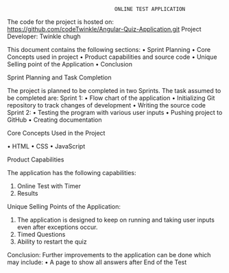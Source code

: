                                        ONLINE TEST APPLICATION
The code for the project is hosted on: https://github.com/codeTwinkle/Angular-Quiz-Application.git
Project Developer: Twinkle chugh

This document contains the following sections:
•	Sprint Planning
•	Core Concepts used in project
•	Product capabilities and source code
•	Unique Selling point of the Application
•	Conclusion

Sprint Planning and Task Completion

The project is planned to be completed in two Sprints. The task assumed to be completed are:
Sprint 1:
•	Flow chart of the application
•	Initializing Git repository to track changes of development
•	Writing the source code
Sprint 2:
•	Testing the program with various user inputs
•	Pushing project to GitHub
•	Creating documentation

Core Concepts Used in the Project

•	HTML
•	CSS
•	JavaScript
 
Product Capabilities

The application has the following capabilities:
1.	Online Test with Timer
2.	Results

 

Unique Selling Points of the Application:

1.	The application is designed to keep on running and taking user inputs even after exceptions occur.
2.	Timed Questions
3.	Ability to restart the quiz


Conclusion:
Further improvements to the application can be done which may include:
•	A page to show all answers after End of the Test

